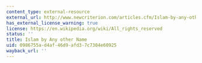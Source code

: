 ```yaml
---
content_type: external-resource
external_url: http://www.newcriterion.com/articles.cfm/Islam-by-any-other-name-7225
has_external_license_warning: true
license: https://en.wikipedia.org/wiki/All_rights_reserved
status: ''
title: Islam by Any other Name
uid: 0986755a-d4af-46d9-afd3-7c7304e60925
wayback_url: ''
---
```

